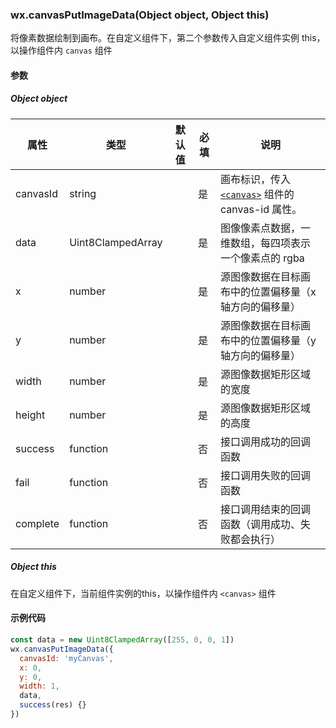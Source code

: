 ### wx.canvasPutImageData(Object object, Object this)


将像素数据绘制到画布。在自定义组件下，第二个参数传入自定义组件实例 this，以操作组件内 `canvas` 组件

#### 参数

##### Object object

属性       | 类型                | 默认值 | 必填 | 说明                                                                                                            
-------- | ----------------- | --- | -- | --------------------------------------------------------------------------------------------------------------
canvasId | string            |     | 是  | 画布标识，传入 [`<canvas>`](/develop/miniprogram/component/canvas/canvas.html) 组件的 canvas-id 属性。
data     | Uint8ClampedArray |     | 是  | 图像像素点数据，一维数组，每四项表示一个像素点的 rgba                                                                                 
x        | number            |     | 是  | 源图像数据在目标画布中的位置偏移量（x 轴方向的偏移量）                                                                                  
y        | number            |     | 是  | 源图像数据在目标画布中的位置偏移量（y 轴方向的偏移量）                                                                                  
width    | number            |     | 是  | 源图像数据矩形区域的宽度                                                                                                  
height   | number            |     | 是  | 源图像数据矩形区域的高度                                                                                                  
success  | function          |     | 否  | 接口调用成功的回调函数                                                                                                   
fail     | function          |     | 否  | 接口调用失败的回调函数                                                                                                   
complete | function          |     | 否  | 接口调用结束的回调函数（调用成功、失败都会执行）                                                                                      

##### Object this

在自定义组件下，当前组件实例的this，以操作组件内 `<canvas>` 组件

#### 示例代码

```javascript
const data = new Uint8ClampedArray([255, 0, 0, 1])
wx.canvasPutImageData({
  canvasId: 'myCanvas',
  x: 0,
  y: 0,
  width: 1,
  data,
  success(res) {}
})
```